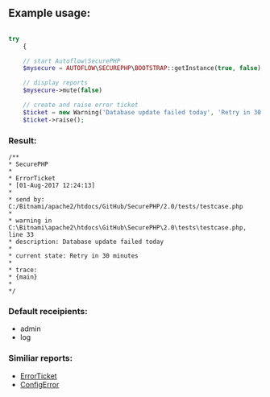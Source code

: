 ## Example usage:

```php

try
    {

    // start Autoflow\SecurePHP
    $mysecure = AUTOFLOW\SECUREPHP\BOOTSTRAP::getInstance(true, false);

    // display reports
    $mysecure->mute(false)

    // create and raise error ticket
    $ticket = new Warning('Database update failed today', 'Retry in 30 minutes');
    $ticket->raise();


```

### Result:

```text
/**
* SecurePHP
*
* ErrorTicket
* [01-Aug-2017 12:24:13]
*
* send by: C:/Bitnami/apache2/htdocs/GitHub/SecurePHP/2.0/tests/testcase.php
*
* warning in C:\Bitnami\apache2\htdocs\GitHub\SecurePHP\2.0\tests\testcase.php, line 33
* description: Database update failed today
*
* current state: Retry in 30 minutes
*
* trace:
* {main}
*
*/
```

### Default receipients:
* admin
* log

### Similiar reports:
* [ErrorTicket](errorticket.md)
* [ConfigError](configerror.md)